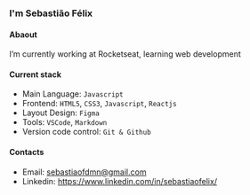 ### I'm Sebastião Félix

#### Abaout
I’m currently working at Rocketseat, learning web development

#### Current stack
- Main Language: `Javascript`
- Frontend: `HTML5`, `CSS3`, `Javascript`, `Reactjs`
- Layout Design: `Figma`
- Tools: `VSCode`, `Markdown`
- Version code control: `Git & Github`

#### Contacts
- Email: sebastiaofdmn@gmail.com
- Linkedin: https://www.linkedin.com/in/sebastiaofelix/

